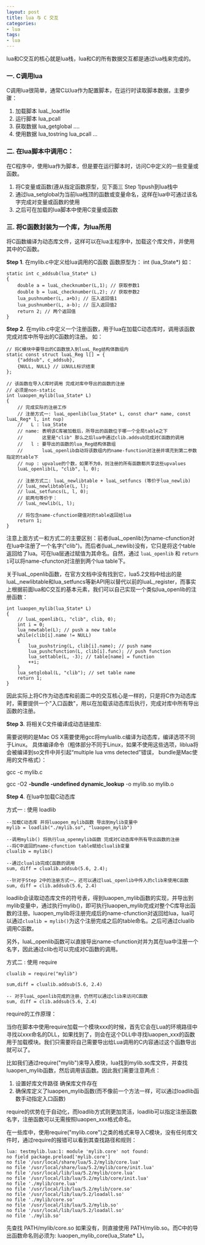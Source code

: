 ```yaml
---
layout: post
title: lua 与 C 交互
categories:
- lua
tags:
- lua
---
```


lua和C交互的核心就是lua栈，lua和C的所有数据交互都是通过lua栈来完成的。

<!--more-->

### 一. C调用lua

C调用lua很简单，通常C以lua作为配置脚本，在运行时读取脚本数据，主要步骤：

1. 加载脚本	luaL\_loadfile 
2. 运行脚本  lua\_pcall 
3. 获取数据  lua\_getglobal .... 
4. 使用数据  lua\_tostring lua\_pcall ...

### 二. 在lua脚本中调用C：

在C程序中，使用lua作为脚本，但是要在运行脚本时，访问C中定义的一些变量或函数。

1. 将C变量或函数(遵从指定函数原型，见下面三 Step 1)push到lua栈中
2. 通过lua_setglobal为当前lua栈顶的函数或变量命名，这样在lua中可通过该名字完成对变量或函数的使用
3. 之后可在加载的lua脚本中使用C变量或函数


### 三. 将C函数封装为一个库，为lua所用

将C函数编译为动态库文件，这样可以在lua主程序中，加载这个库文件，并使用其中的C函数。

**Step 1**. 在mylib.c中定义给lua调用的C函数 函数原型为： int (lua_State*)
如：

	static int c_addsub(lua_State* L)
	{
		double a = luaL_checknumber(L,1); // 获取参数1
		double b = luaL_checknumber(L,2); // 获取参数2
		lua_pushnumber(L, a+b); // 压入返回值1
		lua_pushnumber(L, a-b); // 压入返回值2
		return 2; // 两个返回值
	}

**Step 2**. 在mylib.c中定义一个注册函数，用于lua在加载C动态库时，调用该函数完成对库中所导出的C函数的注册。
如：

	// 将C模块中要导出的C函数放入到luaL_Reg结构体数组内
	static const struct luaL_Reg l[] = {
		{"addsub", c_addsub},
		{NULL, NULL} // 以NULL标识结束
	};
	
	// 该函数在导入C库时调用 完成对库中导出的函数的注册
	// 必须是non-static
	int luaopen_mylib(lua_State* L)
	{
		// 完成实际的注册工作
		// 注册方式一: luaL_openlib(lua_State* L, const char* name, const luaL_Reg* l, int nup)
		//   L : lua_State
		// name: 表明该C库被加载后，所导出的函数位于哪一个全局table之下 
		//       这里是"clib" 那么之后lua中通过clib.addsub完成对C函数的调用
		//   l : 要导出的函数的lua_Reg结构体数组
		//		 luaL_openlib自动将该数组内的name-function对注册并填充到第二参数指定的table下
		// nup : upvalue的个数，如果不为0，则注册的所有函数都共享这些upvalues
		luaL_openlib(L, "clib", l, 0);
		
		// 注册方式二: luaL_newlibtable + luaL_setfuncs (等价于lua_newlib)
		// luaL_newlibtable(L, l);
		// luaL_setfuncs(L, l, 0);
		// 前两句等价于：
		// luaL_newlib(L, l);
		
		// 将包含name-cfunction键值对的table返回给lua
		return 1;
	}

注意上面方式一和方式二的主要区别：前者(luaL\_openlib)为name-cfunction对在lua中注册了一个名字("clib")。而后者(luaL\_newlib)没有，它只是将这个table返回给了lua。可在lua层通过赋值为其命名。自然，通过 `luaL_openlib` 和 `return 1`可以将name-cfuncton对注册到两个lua table下。

关于luaL\_openlib函数，在官方文档中没有找到它，lua5.2文档中给出的是luaL\_newlibtable和lua\_setfuncs等新API用以替代以前的luaL\_register，而事实上根据前面lua和C交互的基本元素，我们可以自己实现一个类似lua\_openlib的注册函数：

	int luaopen_mylib(lua_State* L)
	{
		// luaL_openlib(L, "clib", clib, 0);
		int i = 0;
		lua_newtable(L); // push a new table
		while(clib[i].name != NULL)
		{
			lua_pushstring(L, clib[i].name); // push name
			lua_pushcfunction(L, clib[i].func); // push function
			lua_settable(L, -3); // table[name] = function
			++i;
		}
		lua_setglobal(L, "clib"); // set table name
		return 1;		
	}

因此实际上将C作为动态库和前面二中的交互核心是一样的，只是将C作为动态库时，需要提供一个"入口函数"，用以在加载该动态库后执行，完成对库中所有导出函数的注册。

**Step 3**. 将相关C文件编译成动态链接库:

需要说明的是Mac OS X需要使用gcc将mylualib.c编译为动态库，编译选项不同于Linux。
具体编译命令（粗体部分不同于Linux，如果不使用这些选项，liblua将会被编译到so文件中并引起“multiple lua vms detected”错误， bundle是Mac使用的文件格式）：

gcc -c mylib.c

gcc -O2 **-bundle -undefined dynamic_lookup** -o mylib.so mylib.o

**Step 4**. 在lua中加载C动态库
	
方式一 : 使用 loadlib

	--加载C动态库 并将luaopen_mylib函数 导出到mylib变量中
	mylib = loadlib("./mylib.so", "luaopen_mylib") 
	
	--调用mylib() 将执行lua_openmylib函数 完成对C动态库中所有导出函数的注册
	--将C中返回的name-cfunction table赋给clualib变量
	clualib = mylib()
	
	--通过clualib完成C函数的调用
	sum, diff = clualib.addsub(5.6, 2.4);
	
	--针对于Step 2中的注册方式一，还可以通过luaL_openlib中传入的clib来使用C函数 
	sum, diff = clib.addsub(5.6, 2.4)

loadlib会读取动态库文件的符号表，得到luaopen\_mylib函数的实现，并导出到mylib变量中，通过执行mylib()，即可执行luaopen\_mylib完成对整个C库导出函数的注册。luaopen_mylib将注册完成后的name-cfunction对返回给lua，lua可以通过`clualib = mylib()`为这个注册完成之后的table命名。之后可通过clualib调用C函数。

另外，luaL_openlib函数可以直接导出name-cfunction对并为其在lua中注册一个名字，因此通过clib也可以完成对C函数的调用。

方式二 : 使用 require

	clualib = require("mylib")
	
	sum,diff = clualib.addsub(5.6, 2.4)
	
	-- 对于luaL_openlib完成的注册，仍然可以通过clib来访问C函数
	sum, diff = clib.addsub(5.6, 2.4)

require的工作原理：

当你在脚本中使用require加载一个模块xxx的时候，首先它会在Lua的环境路径中寻找以xxx命名的DLL，如果找到了，则会在这个DLL中寻找luaopen_xxx的函数用于加载模块。我们只需要将自己需要导出给Lua调用的C内容通过这个函数导出就可以了。

比如我们通过require("mylib")来导入模块，lua找到mylib.so库文件，并查找luaopen\_mylib函数，然后调用该函数。因此我们需要注意两点：

1. 设置好库文件路径 确保库文件存在 
2. 确保库定义了luaopen\_mylib函数(而不像前一个方法一样，可以通过loadlib函数手动指定入口函数)

require的优势在于自动化，而loadlib方式则更加灵活，loadlib可以指定注册函数名字，注册函数可以无需按照luaopen_xxx格式命名。

在一些库中，使用require("mylib.core")之类的格式来导入C模块，没有任何库文件时，通过require的报错可以看到其查找路径和规则：

	lua: testmylib.lua:1: module 'mylib.core' not found:
	no field package.preload['mylib.core']
	no file '/usr/local/share/lua/5.2/mylib/core.lua'
	no file '/usr/local/share/lua/5.2/mylib/core/init.lua'
	no file '/usr/local/lib/lua/5.2/mylib/core.lua'
	no file '/usr/local/lib/lua/5.2/mylib/core/init.lua'
	no file './mylib/core.lua'
	no file '/usr/local/lib/lua/5.2/mylib/core.so'
	no file '/usr/local/lib/lua/5.2/loadall.so'
	no file './mylib/core.so'
	no file '/usr/local/lib/lua/5.2/mylib.so'
	no file '/usr/local/lib/lua/5.2/loadall.so'
	no file './mylib.so'

先查找 PATH/mylib/core.so 如果没有，则直接使用 PATH/mylib.so。而C中的导出函数命名则必须为: luaopen_mylib_core(lua_State* L)。 

